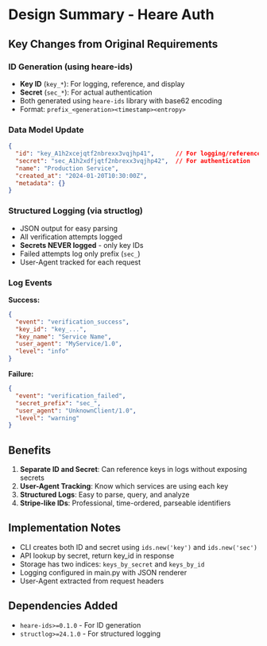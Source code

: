 # Design Summary - Heare Auth

## Key Changes from Original Requirements

### ID Generation (using heare-ids)
- **Key ID** (`key_*`): For logging, reference, and display
- **Secret** (`sec_*`): For actual authentication
- Both generated using `heare-ids` library with base62 encoding
- Format: `prefix_<generation><timestamp><entropy>`

### Data Model Update
```json
{
  "id": "key_A1h2xcejqtf2nbrexx3vqjhp41",      // For logging/reference
  "secret": "sec_A1h2xdfjqtf2nbrexx3vqjhp42",  // For authentication
  "name": "Production Service",
  "created_at": "2024-01-20T10:30:00Z",
  "metadata": {}
}
```

### Structured Logging (via structlog)
- JSON output for easy parsing
- All verification attempts logged
- **Secrets NEVER logged** - only key IDs
- Failed attempts log only prefix (`sec_`)
- User-Agent tracked for each request

### Log Events

**Success:**
```json
{
  "event": "verification_success",
  "key_id": "key_...",
  "key_name": "Service Name",
  "user_agent": "MyService/1.0",
  "level": "info"
}
```

**Failure:**
```json
{
  "event": "verification_failed",
  "secret_prefix": "sec_",
  "user_agent": "UnknownClient/1.0",
  "level": "warning"
}
```

## Benefits

1. **Separate ID and Secret**: Can reference keys in logs without exposing secrets
2. **User-Agent Tracking**: Know which services are using each key
3. **Structured Logs**: Easy to parse, query, and analyze
4. **Stripe-like IDs**: Professional, time-ordered, parseable identifiers

## Implementation Notes

- CLI creates both ID and secret using `ids.new('key')` and `ids.new('sec')`
- API lookup by secret, return key_id in response
- Storage has two indices: `keys_by_secret` and `keys_by_id`
- Logging configured in main.py with JSON renderer
- User-Agent extracted from request headers

## Dependencies Added

- `heare-ids>=0.1.0` - For ID generation
- `structlog>=24.1.0` - For structured logging
